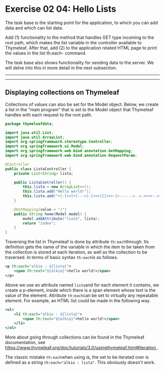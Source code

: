 # Exercise 02 04: Hello Lists

The task base is the starting point for the application, to which you can add data and which can list data.

Add (1) functionality to the method that handles GET type incoming to the root path, which makes the list variable in the controller available to Thymeleaf. After that, add (2) to the application related HTML page to print the values in the list th:each- command.

The task base also shows functionality for sending data to the server. We will delve into this in more detail in the next subsection.

---

---

## Displaying collections on Thymeleaf

Collections of values can also be set for the Model object. Below, we create a
list in the "main program" that is set to the Model object that
Thymeleaf handles with each request to the root path.

```java
package thymeleafdata;

import java.util.List;
import java.util.ArrayList;
import org.springframework.stereotype.Controller;
import org.springframework.ui.Model;
import org.springframework.web.bind.annotation.GetMapping;
import org.springframework.web.bind.annotation.RequestParam;

@Controller
public class ListaController {
    private List<String> lista;

    public ListaController() {
        this.lista = new ArrayList<>();
        this.lista.add("Hello world!");
        this.lista.add("+[-[<<[+[--->]-[<<<]]]>>>-]>-.---.>..>.<<<<-.<+.>>>>>.>.<<.<-.");
    }

    @GetMapping(value = "/")
    public String home(Model model) {
        model.addAttribute("lista", lista);
        return "index";
    }
}
```

Traversing the list in Thymeleaf is done by attribute `th:each`through.
Its definition gets the name of the variable in which the item to be
taken from the collection is stored at each iteration, as well as the
collection to be traversed.  In terms of basic syntax `th:each`is as follows.

```xml
<p th:each="alkio : ${lista}">
    <span th:text="${alkio}">hello world!</span>
</p>
```

Above we use an attribute named `lista`and
for each element it contains, we create a p-element, inside which there
is a span element whose text is the value of the element. Attribute `th:each`can be set to virtually any repeatable element. For example, an HTML list could be made in the following way.

```xml
<ul>
    <li th:each="alkio : ${lista}">
        <span th:text="${alkio}">hello world!</span>
    </li>
</ul>
```

More about going through collections can be found in the Thymeleaf documentation, see [ https://www.thymeleaf.org/doc/tutorials/3.0/usingthymeleaf.html#iteration ](https://www.thymeleaf.org/doc/tutorials/3.0/usingthymeleaf.html#iteration) .

The classic mistake `th:each`when using ia, the set to be iterated over is defined as a string `th:each="alkio : lista"`.  This obviously doesn't work.
